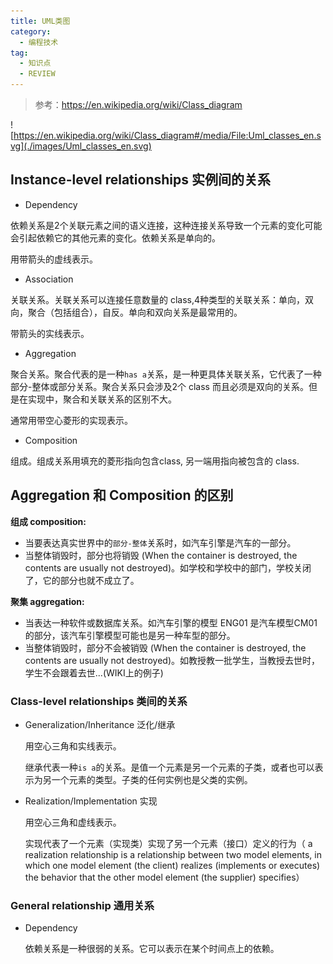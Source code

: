 ```yaml
---
title: UML类图
category:
  - 编程技术
tag:
  - 知识点
  - REVIEW
---
```



> 参考：https://en.wikipedia.org/wiki/Class_diagram

![https://en.wikipedia.org/wiki/Class_diagram#/media/File:Uml_classes_en.svg](./images/Uml_classes_en.svg)


## Instance-level relationships 实例间的关系

- Dependency

依赖关系是2个关联元素之间的语义连接，这种连接关系导致一个元素的变化可能会引起依赖它的其他元素的变化。依赖关系是单向的。

用带箭头的虚线表示。

- Association

关联关系。关联关系可以连接任意数量的 class,4种类型的关联关系：单向，双向，聚合（包括组合），自反。单向和双向关系是最常用的。

带箭头的实线表示。

- Aggregation

聚合关系。聚合代表的是一种`has a`关系，是一种更具体关联关系，它代表了一种部分-整体或部分关系。聚合关系只会涉及2个 class 而且必须是双向的关系。但是在实现中，聚合和关联关系的区别不大。

通常用带空心菱形的实现表示。

- Composition

组成。组成关系用填充的菱形指向包含class, 另一端用指向被包含的 class.

## Aggregation 和 Composition 的区别

**组成 composition:**

- 当要表达真实世界中的`部分-整体`关系时，如汽车引擎是汽车的一部分。
- 当整体销毁时，部分也将销毁 (When the container is destroyed, the contents are usually not destroyed)。如学校和学校中的部门，学校关闭了，它的部分也就不成立了。

**聚集 aggregation:**

- 当表达一种软件或数据库关系。如汽车引擎的模型 ENG01 是汽车模型CM01 的部分，该汽车引擎模型可能也是另一种车型的部分。
- 当整体销毁时，部分不会被销毁 (When the container is destroyed, the contents are usually not destroyed)。如教授教一批学生，当教授去世时，学生不会跟着去世...(WIKI上的例子)

### Class-level relationships 类间的关系

- Generalization/Inheritance 泛化/继承

  用空心三角和实线表示。

  继承代表一种`is a`的关系。是值一个元素是另一个元素的子类，或者也可以表示为另一个元素的类型。子类的任何实例也是父类的实例。

- Realization/Implementation  实现

  用空心三角和虚线表示。

  实现代表了一个元素（实现类）实现了另一个元素（接口）定义的行为（ a realization relationship is a relationship between two model elements, in which one model element (the client) realizes (implements or executes) the behavior that the other model element (the supplier) specifies）

### General relationship 通用关系

- Dependency

  依赖关系是一种很弱的关系。它可以表示在某个时间点上的依赖。
